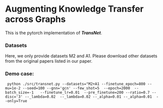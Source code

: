 # Augmenting Knowledge Transfer across Graphs

This is the pytorch implementation of _**TransNet**_.

### Datasets
Here, we only provide datasets M2 and A1. Please download other datasets from the original papers listed in our paper.

### Demo case:
```
 python ./src/transnet.py --datasets="M2+A1 --finetune_epoch=800 --mu=1e-2 --seed=100 --gnn='gcn' --few_shot=5  --epoch=2000  --batch_size=-1   --finetune_lr=0.01  --pre_finetune=200 --ratio=0.7 --disc='3' --_lambda=0.02  --_lambda=0.02 --_alpha=0.01 --_alpha=0.01  --only=True
```
